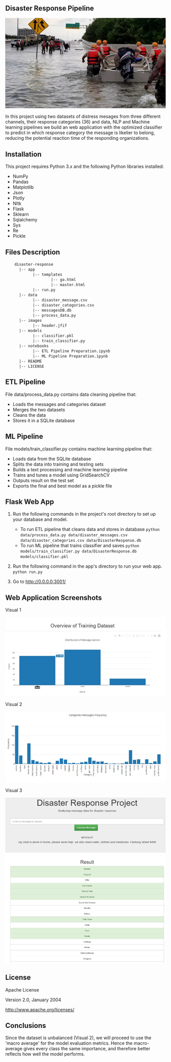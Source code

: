 ## Disaster Response Pipeline

![image info](./images/header.jfif)

In this project using two datasets of distress mesages from three different channels, their response categories (36) and data, NLP and Machine learning pipelines we build an web application with the optimized classifier to predict in which response category the message is likelier to belong, reducing the potential reaction time of the responding organizations.

## Installation

This project requires Python 3.x and the following Python libraries installed:

- NumPy
- Pandas
- Matplotlib
- Json
- Plotly
- Nltk
- Flask
- Sklearn
- Sqlalchemy
- Sys
- Re
- Pickle


## Files Description

        disaster-response
          |-- app
                |-- templates
                        |-- go.html
                        |-- master.html
                |-- run.py
          |-- data
                |-- disaster_message.csv
                |-- disaster_categories.csv
                |-- messagesDB.db
                |-- process_data.py
          |-- images
                |-- header.jfif
          |-- models
                |-- classifier.pkl
                |-- train_classifier.py
          |-- notebooks
                |-- ETL Pipeline Preparation.ipynb
                |-- ML Pipeline Preparation.ipynb
          |-- README
          |-- LICENSE


## ETL Pipeline
File data/process_data.py contains data cleaning pipeline that:

- Loads the messages and categories dataset
- Merges the two datasets
- Cleans the data
- Stores it in a SQLite database

## ML Pipeline
File models/train_classifier.py contains machine learning pipeline that:

- Loads data from the SQLite database
- Splits the data into training and testing sets
- Builds a text processing and machine learning pipeline
- Trains and tunes a model using GridSearchCV
- Outputs result on the test set
- Exports the final and best model as a pickle file

## Flask Web App

1. Run the following commands in the project's root directory to set up your database and model.

    - To run ETL pipeline that cleans data and stores in database
        `python data/process_data.py data/disaster_messages.csv data/disaster_categories.csv data/DisasterResponse.db`
    - To run ML pipeline that trains classifier and saves
        `python models/train_classifier.py data/DisasterResponse.db models/classifier.pkl`

2. Run the following command in the app's directory to run your web app.
    `python run.py`

3. Go to http://0.0.0.0:3001/


## Web Application Screenshots

Visual 1

![image info](./images/graph1.jpg)

Visual 2

![image info](./images/graph2.jpg)

Visual 3

![image info](./images/graph3.jpg)


## License

Apache License</p>
Version 2.0, January 2004</p>
http://www.apache.org/licenses/


## Conclusions
Since the dataset is unbalanced (Visual 2), we will proceed to use the 'macro average' for the model evaluation metrics. Hence the macro-average gives every class the same importance, and therefore better reflects how well the model performs.

